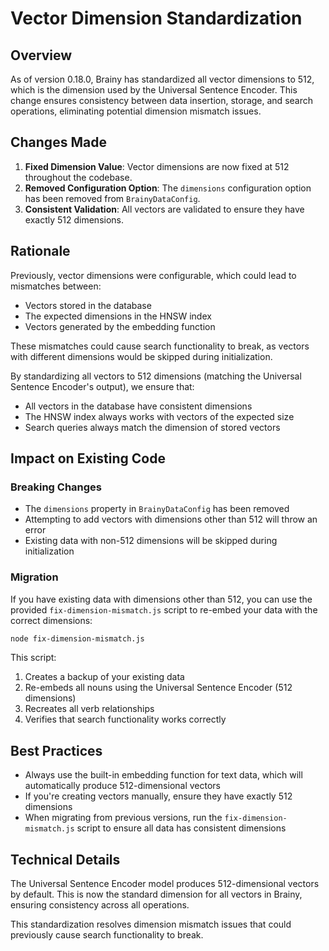 # Vector Dimension Standardization

## Overview

As of version 0.18.0, Brainy has standardized all vector dimensions to 512, which is the dimension used by the Universal Sentence Encoder. This change ensures consistency between data insertion, storage, and search operations, eliminating potential dimension mismatch issues.

## Changes Made

1. **Fixed Dimension Value**: Vector dimensions are now fixed at 512 throughout the codebase.
2. **Removed Configuration Option**: The `dimensions` configuration option has been removed from `BrainyDataConfig`.
3. **Consistent Validation**: All vectors are validated to ensure they have exactly 512 dimensions.

## Rationale

Previously, vector dimensions were configurable, which could lead to mismatches between:
- Vectors stored in the database
- The expected dimensions in the HNSW index
- Vectors generated by the embedding function

These mismatches could cause search functionality to break, as vectors with different dimensions would be skipped during initialization.

By standardizing all vectors to 512 dimensions (matching the Universal Sentence Encoder's output), we ensure that:
- All vectors in the database have consistent dimensions
- The HNSW index always works with vectors of the expected size
- Search queries always match the dimension of stored vectors

## Impact on Existing Code

### Breaking Changes

- The `dimensions` property in `BrainyDataConfig` has been removed
- Attempting to add vectors with dimensions other than 512 will throw an error
- Existing data with non-512 dimensions will be skipped during initialization

### Migration

If you have existing data with dimensions other than 512, you can use the provided `fix-dimension-mismatch.js` script to re-embed your data with the correct dimensions:

```bash
node fix-dimension-mismatch.js
```

This script:
1. Creates a backup of your existing data
2. Re-embeds all nouns using the Universal Sentence Encoder (512 dimensions)
3. Recreates all verb relationships
4. Verifies that search functionality works correctly

## Best Practices

- Always use the built-in embedding function for text data, which will automatically produce 512-dimensional vectors
- If you're creating vectors manually, ensure they have exactly 512 dimensions
- When migrating from previous versions, run the `fix-dimension-mismatch.js` script to ensure all data has consistent dimensions

## Technical Details

The Universal Sentence Encoder model produces 512-dimensional vectors by default. This is now the standard dimension for all vectors in Brainy, ensuring consistency across all operations.

This standardization resolves dimension mismatch issues that could previously cause search functionality to break.
